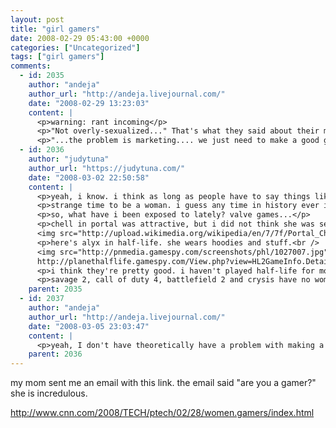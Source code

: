 ```yaml
---
layout: post
title: "girl gamers"
date: 2008-02-29 05:43:00 +0000
categories: ["Uncategorized"]
tags: ["girl gamers"]
comments:
  - id: 2035
    author: "andeja"
    author_url: "http://andeja.livejournal.com/"
    date: "2008-02-29 13:23:03"
    content: |
      <p>warning: rant incoming</p>
      <p>"Not overly-sexualized..." That's what they said about their main women's character in their women's developed game.  Gimme a fucking break!!  Look at photo 7.  If that's not overly-sexualized and just perpetuating the stupid women characters that are in so many male fantasy games, then I don't know what is.  If i were an espionage woman and I had giant breasts like that, I would not wear (basically) a black leather bra as my outfit.  By the way, it's really convenient that my breasts are big, my waist is tiny, and my butt is small.</p>
      <p>"...the problem is marketing.... we just need to make a good game...."  ????? What the fuck.  really.  Yes, let's make a game that treats women like sex objects and then tell women they should like it.  that's sounds like a good idea.  After all, it's not about the message, or the characters, or the story, or the game play, it's about marketing.  These kind of women are not helping, they are hurting.</p>
  - id: 2036
    author: "judytuna"
    author_url: "https://judytuna.com/"
    date: "2008-03-02 22:50:58"
    content: |
      <p>yeah, i know. i think as long as people have to say things like "it is not over-sexualized," the problem still exists, because even if the art is truly not over-sexualized, the fact that they are talking about it not being over-sexualized is over-sexualizing it. overall, an impossible situation. you know, i didn't take issue with the "we just need to make a good game" sentence, because isn't that the right sentiment? make a good game and the gamers will follow. but i guess what you're saying is... that doesn't exactly apply to that particular game.</p>
      <p>strange time to be a woman. i guess any time in history ever is a strange time to be a woman, or a human being, or any creature made of carbon and nitrogen. it is all very strange.</p>
      <p>so, what have i been exposed to lately? valve games...</p>
      <p>chell in portal was attractive, but i did not think she was sexualized.<br />
      <img src="http://upload.wikimedia.org/wikipedia/en/7/7f/Portal_Chell.jpg"></p>
      <p>here's alyx in half-life. she wears hoodies and stuff.<br />
      <img src="http://pnmedia.gamespy.com/screenshots/phl/1027007.jpg"><br />
      http://planethalflife.gamespy.com/View.php?view=HL2GameInfo.Detail&amp;id=2&amp;game=3</p>
      <p>i think they're pretty good. i haven't played half-life for more than half an hour, so i can't tell you how well alyx's character is written or anything truly informative, but she has a firearm while i don't and she generally seems to pwn.</p>
      <p>savage 2, call of duty 4, battlefield 2 and crysis have no women, of course. what else have i played? um.</p>
    parent: 2035
  - id: 2037
    author: "andeja"
    author_url: "http://andeja.livejournal.com/"
    date: "2008-03-05 23:03:47"
    content: |
      <p>yeah, I don't have theoretically have a problem with making a good game, but in context, it seemed like a good game was just like all the other games which are still so male-fantasy oriented, and the fact that she seemed to be taking a marketing angle, almost as if they just need to "spin" it better and then women will like it, like she's bought into thte fantasy.  Sounds kinda manipulative.  But yeah, there are games out there (like you posted pictures) that don't have eye-rolling females in it.  Silent Hill wasn't bad, although I was relieved when George unlocked pants for the poor girl to wear.  </p>
    parent: 2036
---
```


my mom sent me an email with this link. the email said "are you a gamer?" she is incredulous.

http://www.cnn.com/2008/TECH/ptech/02/28/women.gamers/index.html